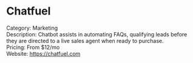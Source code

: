 # Chatfuel

Category: Marketing  
Description: Chatbot assists in automating FAQs, qualifying leads before they are directed to a live sales agent when ready to purchase.  
Pricing: From $12/mo  
Website: https://chatfuel.com
